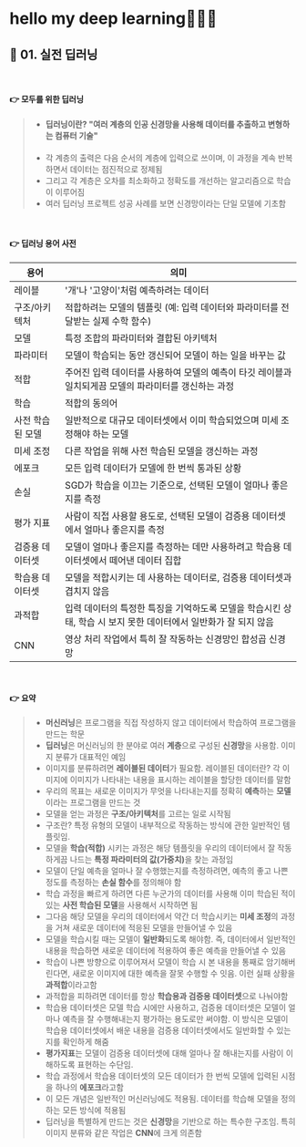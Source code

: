 # hello my deep learning🙋🏻‍♂️

## 📌 01. 실전 딥러닝

<br>

#### 👉 모두를 위한 딥러닝 

> - #### 딥러닝이란? "여러 계층의 인공 신경망을 사용해 데이터를 추출하고 변형하는 컴퓨터 기술"
> - 각 계층의 출력은 다음 순서의 계층에 입력으로 쓰이며, 이 과정을 계속 반복하면서 데이터는 점진적으로 정제됨
> - 그리고 각 계층은 오차를 최소화하고 정확도를 개선하는 알고리즘으로 학습이 이루어짐
> - 여러 딥러닝 프로젝트 성공 사례를 보면 신경망이라는 단일 모델에 기초함

<br>

#### 👉 딥러닝 용어 사전

| 용어               | 의미                                                                                       |
|--------------------|--------------------------------------------------------------------------------------------|
| 레이블             | '개'나 '고양이'처럼 예측하려는 데이터                                                      |
| 구조/아키텍처      | 적합하려는 모델의 템플릿 (예: 입력 데이터와 파라미터를 전달받는 실제 수학 함수)            |
| 모델               | 특정 조합의 파라미터와 결합된 아키텍처                                                     |
| 파라미터           | 모델이 학습되는 동안 갱신되어 모델이 하는 일을 바꾸는 값                                   |
| 적합               | 주어진 입력 데이터를 사용하여 모델의 예측이 타깃 레이블과 일치되게끔 모델의 파라미터를 갱신하는 과정 |
| 학습               | 적합의 동의어                                                                              |
| 사전 학습된 모델   | 일반적으로 대규모 데이터셋에서 이미 학습되었으며 미세 조정해야 하는 모델                  |
| 미세 조정          | 다른 작업을 위해 사전 학습된 모델을 갱신하는 과정                                          |
| 에포크             | 모든 입력 데이터가 모델에 한 번씩 통과된 상황                                              |
| 손실               | SGD가 학습을 이끄는 기준으로, 선택된 모델이 얼마나 좋은지를 측정                            |
| 평가 지표          | 사람이 직접 사용할 용도로, 선택된 모델이 검증용 데이터셋에서 얼마나 좋은지를 측정           |
| 검증용 데이터셋    | 모델이 얼마나 좋은지를 측정하는 데만 사용하려고 학습용 데이터셋에서 떼어낸 데이터 집합      |
| 학습용 데이터셋    | 모델을 적합시키는 데 사용하는 데이터로, 검증용 데이터셋과 겹치지 않음                      |
| 과적합             | 입력 데이터의 특정한 특징을 기억하도록 모델을 학습시킨 상태, 학습 시 보지 못한 데이터에서 일반화가 잘 되지 않음 |
| CNN                | 영상 처리 작업에서 특히 잘 작동하는 신경망인 합성곱 신경망                                  |


<br>

#### 👉 요약 

> - <strong>머신러닝</strong>은 프로그램을 직접 작성하지 않고 데이터에서 학습하여 프로그램을 만드는 학문
> - <strong>딥러닝</strong>은 머신러닝의 한 분야로 여러 <strong>계층</strong>으로 구성된 <strong>신경망</strong>을 사용함. 이미지 분류가 대표적인 예임
> - 이미지를 분류하려면 <strong>레이블된 데이터</strong>가 필요함. 레이블된 데이터란? 각 이미지에 이미지가 나타내는 내용을 표시하는 레이블을 할당한 데이터를 말함
> - 우리의 목표는 새로운 이미지가 무엇을 나타내는지를 정확히 <strong>예측</strong>하는 <strong>모델</strong>이라는 프로그램을 만드는 것
> - 모델을 얻는 과정은 <strong>구조/아키텍처</strong>를 고르는 일로 시작됨
> - 구조란? 특정 유형의 모델이 내부적으로 작동하는 방식에 관한 일반적인 템플릿임.
> - 모델을 <strong>학습(적합)</strong> 시키는 과정은 해당 템플릿을 우리의 데이터에서 잘 작동하게끔 나드는 <strong>특정 파라미터의 값(가중치)</strong>을 찾는 과정임
> - 모델이 단일 예측을 얼마나 잘 수행했는지를 측정하려면, 예측의 좋고 나쁜 정도를 측정하는 <strong>손실 함수</strong>를 정의해야 함
> - 학습 과정을 빠르게 하려면 다른 누군가의 데이터를 사용해 이미 학습된 적이 있는 <strong>사전 학습된 모델</strong>을 사용해서 시작하면 됨
> -  그다음 해당 모델을 우리의 데이터에서 약간 더 학습시키는 <strong>미세 조정</strong>의 과정을 거쳐 새로운 데이터에 적응된 모델을 만들어낼 수 있음
> -  모델을 학습시킬 때는 모델이 <strong>일반화</strong>되도록 해야함. 즉, 데이터에서 일반적인 내용을 학습하면 새로운 데이터에 적용하여 좋은 예측을 만들어낼 수 있음
> -  학습이 나쁜 방향으로 이루어져서 모델이 학습 시 본 내용을 통째로 암기해버린다면, 새로운 이미지에 대한 예측을 잘못 수행할 수 잇음. 이런 실패 상황을 <strong>과적합</strong>이라고함
> -  과적합을 피하려면 데이터를 항상 <strong>학습용과 검증용 데이터셋</strong>으로 나눠야함
> -  학습용 데이터셋은 모델 학습 시에만 사용하고, 검증용 데이터셋은 모델이 얼마나 예측을 잘 수행해내는지 평가하는 용도로만 써야함. 이 방식은 모델이 학습용 데이터셋에서 배운 내용을 검증용 데이터셋에서도 일반화할 수 있는지를 확인하게 해줌
> -  <strong>평가지표</strong>는 모델이 검증용 데이터셋에 대해 얼마나 잘 해내는지를 사람이 이해하도록 표현하는 수단임.
> -  학습 과정에서 학습용 데이터셋의 모든 데이터가 한 번씩 모델에 입력된 시점을 하나의 <strong>에포크</strong>라고함
> -  이 모든 개념은 일반적인 머신러닝에도 적용됨. 데이터를 학습해 모델을 정의하는 모든 방식에 적용됨
> -  딥러닝을 특별하게 만드는 것은 <strong>신경망</strong>을 기반으로 하는 특수한 구조임. 특히 이미지 분류와 같은 작업은 <strong>CNN</strong>에 크게 의존함

<br>

